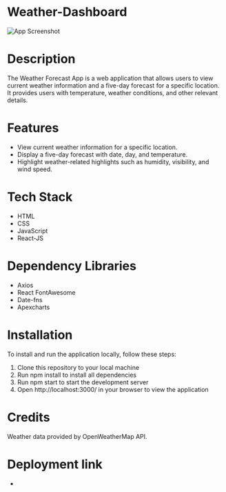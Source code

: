# Weather-Dashboard

![App Screenshot](https://github.com/PrachiiGuptaa/Weather-Dashboard/assets/119650267/7f029d45-782b-4611-9608-6877e334ce12)

# **Description**

The Weather Forecast App is a web application that allows users to view current weather information and a five-day forecast for a specific location. It provides users with temperature, weather conditions, and other relevant details.

# Features
- View current weather information for a specific location.
- Display a five-day forecast with date, day, and temperature.
- Highlight weather-related highlights such as humidity, visibility, and wind speed.

# Tech Stack
- HTML
- CSS
- JavaScript
- React-JS

# Dependency Libraries
- Axios
- React FontAwesome
- Date-fns
- Apexcharts
 
# Installation

To install and run the application locally, follow these steps:
1. Clone this repository to your local machine
2. Run npm install to install all dependencies
3. Run npm start to start the development server
4. Open http://localhost:3000/ in your browser to view the application

# Credits
Weather data provided by OpenWeatherMap API.

# Deployment link
- 

